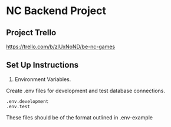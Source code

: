 # NC Backend Project

## Project Trello

https://trello.com/b/zlUxNoND/be-nc-games

## Set Up Instructions

1. Environment Variables.

Create .env files for development and test database connections.

```
.env.development
.env.test
```

These files should be of the format outlined in .env-example
